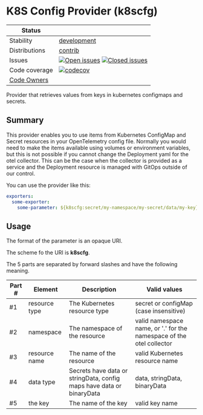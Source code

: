 # K8S Config Provider (k8scfg)
<!-- status autogenerated section -->
| Status        |           |
| ------------- |-----------|
| Stability     | [development]  |
| Distributions | [contrib] |
| Issues        | [![Open issues](https://img.shields.io/github/issues-search/open-telemetry/opentelemetry-collector-contrib?query=is%3Aissue%20is%3Aopen%20label%3Aprovider%2Fk8scfgprovider%20&label=open&color=orange&logo=opentelemetry)](https://github.com/open-telemetry/opentelemetry-collector-contrib/issues?q=is%3Aopen+is%3Aissue+label%3Aprovider%2Fk8scfgprovider) [![Closed issues](https://img.shields.io/github/issues-search/open-telemetry/opentelemetry-collector-contrib?query=is%3Aissue%20is%3Aclosed%20label%3Aprovider%2Fk8scfgprovider%20&label=closed&color=blue&logo=opentelemetry)](https://github.com/open-telemetry/opentelemetry-collector-contrib/issues?q=is%3Aclosed+is%3Aissue+label%3Aprovider%2Fk8scfgprovider) |
| Code coverage | [![codecov](https://codecov.io/github/open-telemetry/opentelemetry-collector-contrib/graph/main/badge.svg?component=provider_k8scfg)](https://app.codecov.io/gh/open-telemetry/opentelemetry-collector-contrib/tree/main/?components%5B0%5D=provider_k8scfg&displayType=list) |
| [Code Owners](https://github.com/open-telemetry/opentelemetry-collector-contrib/blob/main/CONTRIBUTING.md#becoming-a-code-owner)    |  |

[development]: https://github.com/open-telemetry/opentelemetry-collector/blob/main/docs/component-stability.md#development
[contrib]: https://github.com/open-telemetry/opentelemetry-collector-releases/tree/main/distributions/otelcol-contrib
<!-- end autogenerated section -->

Provider that retrieves values from keys in kubernetes configmaps and secrets.

## Summary

This provider enables you to use items from Kubernetes ConfigMap and Secret resources in your OpenTelemetry config file.
Normally you would need to make the items available using volumes or environment variables, but this is not possible if you cannot change the Deployment yaml for the otel collector.
This can be the case when the collector is provided as a service and the Deployment resource is managed with GitOps outside of our control.

You can use the provider like this:

```yaml
exporters:
  some-exporter:
    some-parameter: ${k8scfg:secret/my-namespace/my-secret/data/my-key}
```

## Usage

The format of the parameter is an opaque URI.

The scheme fo the URI is **k8scfg**.

The 5 parts are separated by forward slashes and have the following meaning.


| Part # | Element | Description | Valid values |
|--------|---------|-------------|--------------|
| #1  | resource type | The Kubernetes resource type | secret or configMap (case insensitive) |
| #2 | namespace | The namespace of the resource | valid namespace name, or '.' for the namespace of the otel collector | 
| #3 | resource name | The name of the resource | valid Kubernetes resource name |
| #4 | data type | Secrets have data or stringData, config maps have data or binaryData | data, stringData, binaryData
| #5 | the key | The name of the key | valid key name |




